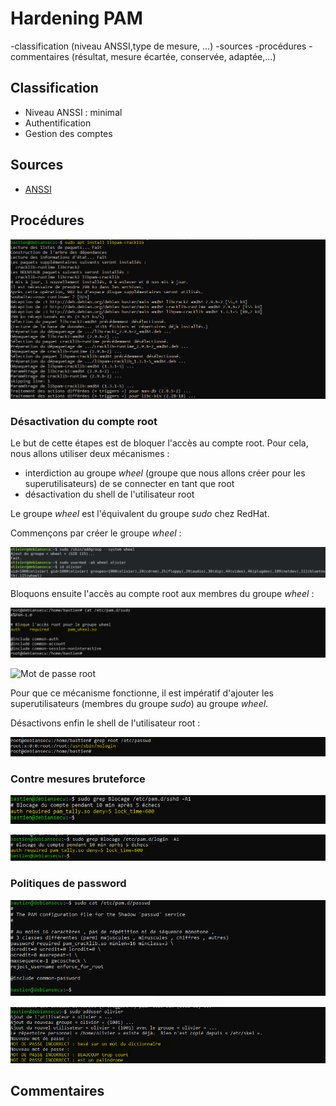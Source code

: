 # Hardening PAM

-classification (niveau ANSSI,type de mesure,  ...)
    -sources
    -procédures
    -commentaires (résultat, mesure écartée, conservée, adaptée,...)

## Classification

* Niveau ANSSI : minimal
* Authentification
* Gestion des comptes


## Sources

* [ANSSI](https://www.ssi.gouv.fr/uploads/2016/01/linux_configuration-fr-v1.2.pdf)

## Procédures

![Mot de passe root](img/PAM/install_libpam.PNG)

### Désactivation du compte root

Le but de cette étapes est de bloquer l'accès au compte root. Pour cela, nous allons utiliser deux mécanismes :

* interdiction au groupe _wheel_ (groupe que nous allons créer pour les superutilisateurs) de se connecter en tant que root
* désactivation du shell de l'utilisateur root

Le groupe _wheel_ est l'équivalent du groupe _sudo_ chez RedHat.

Commençons par créer le groupe _wheel_ :

![Mot de passe root](img/PAM/group_wheel.PNG)

Bloquons ensuite l'accès au compte root aux membres du groupe _wheel_ :

![Mot de passe root](img/PAM/disable_root_wheel.PNG)

![Mot de passe root](img/PAM/disable_root_wheel2.PNG)

Pour que ce mécanisme fonctionne, il est impératif d'ajouter les superutilisateurs (membres du groupe _sudo_) au groupe _wheel_.

Désactivons enfin le shell de l'utilisateur root :

![Mot de passe root](img/PAM/disable_root.PNG)



### Contre mesures bruteforce

![Mot de passe root](img/PAM/bruteforce_pass_sshd.PNG)

![Mot de passe root](img/PAM/bruteforce_pass_login.PNG)

### Politiques de password

![Mot de passe root](img/PAM/password_policy.PNG)

![Mot de passe root](img/PAM/password_policy_poc.PNG)



## Commentaires